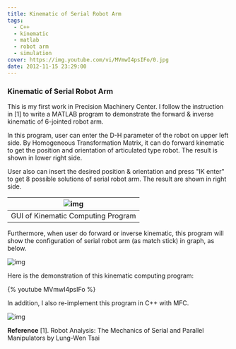 ```yaml
---
title: Kinematic of Serial Robot Arm
tags:
  - C++
  - kinematic
  - matlab
  - robot arm
  - simulation
cover: https://img.youtube.com/vi/MVmwI4psIFo/0.jpg
date: 2012-11-15 23:29:00
---
```


### Kinematic of Serial Robot Arm

This is my first work in Precision Machinery Center. I follow the instruction in [1] to write a MATLAB program to demonstrate the forward & inverse kinematic of 6-jointed robot arm.

In this program, user can enter the D-H parameter of the robot on upper left side. By Homogeneous Transformation Matrix, it can do forward kinematic to get the position and orientation of articulated type robot. The result is shown in lower right side.

User also can insert the desired position & orientation and press "IK enter" to get 8 possible solutions of serial robot arm. The result are shown in right side. 

| ![img](https://3.bp.blogspot.com/-YGbJMuzoYuY/VFUST6oynhI/AAAAAAAACck/OZkSg97WW9Q/s1600/kinematic%2BUI.jpg) |
| :----------------------------------------------------------: |
|              GUI of Kinematic Computing Program              |


Furthermore, when user do forward or inverse kinematic, this program will show the configuration of serial robot arm (as match stick) in graph, as below.



![img](https://3.bp.blogspot.com/-4Amal4Zg71A/VFUYMR0CfGI/AAAAAAAACc0/PF18IZO3D0w/s1600/kinematic%2Bgraph.jpg)


Here is the demonstration of this kinematic computing program:

{% youtube MVmwI4psIFo %}



In addition, I also re-implement this program in C++ with MFC.

![img](https://3.bp.blogspot.com/-1bzxTjddLCM/VFUYMQmzFrI/AAAAAAAACc4/F-yNEouLXb4/s1600/kinematic%2BUI%2Bin%2BMFC.jpg)



**Reference**
[1]. Robot Analysis: The Mechanics of Serial and Parallel Manipulators by Lung-Wen Tsai



<!-- more -->
